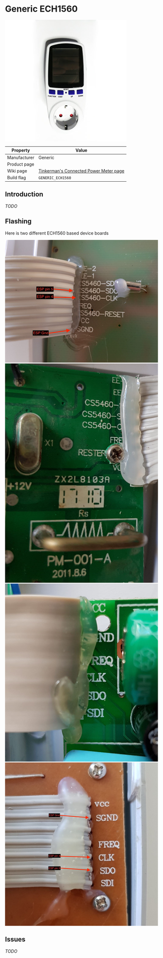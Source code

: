 # Generic ECH1560

![Generic ECH1560](images/devices/generic-v9261f.jpg)

|Property|Value|
|---|---|
|Manufacturer|Generic|
|Product page||
|Wiki page|[Tinkerman's Connected Power Meter page](http://tinkerman.cat/connected-power-meter/)|
|Build flag|`GENERIC_ECH1560`|

## Introduction

*TODO*

## Flashing

Here is two different ECH1560 based device boards<br>

![Generic ECH1560 Board Pins](images/flashing/generic-ech1560-flash1.jpg)
![Generic ECH1560 Board](images/flashing/generic-ech1560-flash2.jpg)
![Generic ECH1560 Board Pins](images/flashing/generic-ech1560-flash3.jpg)
![Generic ECH1560 Board](images/flashing/generic-ech1560-flash4.jpg)

## Issues

*TODO*